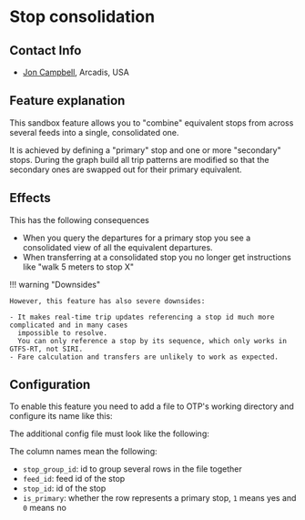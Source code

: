 <!--
  NOTE! Part of this document is generated. Make sure you edit the template, not the generated doc.

   - Template directory is:  /doc/templates
   - Generated directory is: /doc/user 
-->
# Stop consolidation

## Contact Info

- [Jon Campbell](mailto:jon.campbell@arcadis.com), Arcadis, USA

## Feature explanation

This sandbox feature allows you to "combine" equivalent stops from across several feeds into a single,
consolidated one. 

It is achieved by defining a "primary" stop and one or more "secondary" stops. During the graph
build all trip patterns are modified so that the secondary ones are swapped out for their
primary equivalent.

## Effects

This has the following consequences 

- When you query the departures for a primary stop you see a consolidated view of all the equivalent departures.
- When transferring at a consolidated stop you no longer get instructions like "walk 5 meters to stop X"

!!! warning "Downsides"

    However, this feature has also severe downsides:

    - It makes real-time trip updates referencing a stop id much more complicated and in many cases 
      impossible to resolve. 
      You can only reference a stop by its sequence, which only works in GTFS-RT, not SIRI.
    - Fare calculation and transfers are unlikely to work as expected.


## Configuration

To enable this feature you need to add a file to OTP's working directory and configure
its name like this:

<!-- INSERT: config -->

The additional config file must look like the following:

<!-- INSERT: file -->

The column names mean the following:

- `stop_group_id`: id to group several rows in the file together
- `feed_id`: feed id of the stop
- `stop_id`: id of the stop
- `is_primary`: whether the row represents a primary stop, `1` means yes and `0` means no

